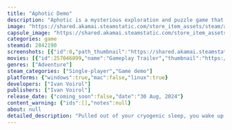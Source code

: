 ```yaml
---
title: "Aphotic Demo"
description: "Aphotic is a mysterious exploration and puzzle game that lets you explore scenes full of secrets. Use tools and objects to understand and modify your environment. Embark on a journey through space."
image: "https://shared.akamai.steamstatic.com/store_item_assets/steam/apps/2842190/header.jpg?t=1729067862"
capsule_image: "https://shared.akamai.steamstatic.com/store_item_assets/steam/apps/2842190/9be0e420e31286095c6c44cdbebc78a319c891ae/capsule_231x87.jpg?t=1729067862"
categories: game
steamid: 2842190
screenshots: [{"id":0,"path_thumbnail":"https://shared.akamai.steamstatic.com/store_item_assets/steam/apps/2842190/ss_2a8de280ab2a9c9704423d1107cc8060a0dd3c45.600x338.jpg?t=1729067862","path_full":"https://shared.akamai.steamstatic.com/store_item_assets/steam/apps/2842190/ss_2a8de280ab2a9c9704423d1107cc8060a0dd3c45.1920x1080.jpg?t=1729067862"},{"id":1,"path_thumbnail":"https://shared.akamai.steamstatic.com/store_item_assets/steam/apps/2842190/ss_3a7dc0faab39b6183ee84fd7ab875dbce3f7f5c2.600x338.jpg?t=1729067862","path_full":"https://shared.akamai.steamstatic.com/store_item_assets/steam/apps/2842190/ss_3a7dc0faab39b6183ee84fd7ab875dbce3f7f5c2.1920x1080.jpg?t=1729067862"},{"id":2,"path_thumbnail":"https://shared.akamai.steamstatic.com/store_item_assets/steam/apps/2842190/ss_4a610e220a01f377d51f4433e62fbc4edd20fc9d.600x338.jpg?t=1729067862","path_full":"https://shared.akamai.steamstatic.com/store_item_assets/steam/apps/2842190/ss_4a610e220a01f377d51f4433e62fbc4edd20fc9d.1920x1080.jpg?t=1729067862"},{"id":3,"path_thumbnail":"https://shared.akamai.steamstatic.com/store_item_assets/steam/apps/2842190/ss_b7f273783c5246a8d61d9c22c6092377bad306cc.600x338.jpg?t=1729067862","path_full":"https://shared.akamai.steamstatic.com/store_item_assets/steam/apps/2842190/ss_b7f273783c5246a8d61d9c22c6092377bad306cc.1920x1080.jpg?t=1729067862"},{"id":4,"path_thumbnail":"https://shared.akamai.steamstatic.com/store_item_assets/steam/apps/2842190/ss_59280b89f00a27869e659fdecee17dc6614ace46.600x338.jpg?t=1729067862","path_full":"https://shared.akamai.steamstatic.com/store_item_assets/steam/apps/2842190/ss_59280b89f00a27869e659fdecee17dc6614ace46.1920x1080.jpg?t=1729067862"},{"id":5,"path_thumbnail":"https://shared.akamai.steamstatic.com/store_item_assets/steam/apps/2842190/ss_e2f4a8bf8bf2271febb5a6834f0be5b4c698e766.600x338.jpg?t=1729067862","path_full":"https://shared.akamai.steamstatic.com/store_item_assets/steam/apps/2842190/ss_e2f4a8bf8bf2271febb5a6834f0be5b4c698e766.1920x1080.jpg?t=1729067862"}]
movies: [{"id":257046899,"name":"Gameplay Trailer","thumbnail":"https://shared.akamai.steamstatic.com/store_item_assets/steam/apps/257046899/movie.293x165.jpg?t=1724481832","webm":{"480":"http://video.akamai.steamstatic.com/store_trailers/257046899/movie480_vp9.webm?t=1724481832","max":"http://video.akamai.steamstatic.com/store_trailers/257046899/movie_max_vp9.webm?t=1724481832"},"mp4":{"480":"http://video.akamai.steamstatic.com/store_trailers/257046899/movie480.mp4?t=1724481832","max":"http://video.akamai.steamstatic.com/store_trailers/257046899/movie_max.mp4?t=1724481832"},"highlight":true}]
genres: ["Adventure"]
steam_categories: ["Single-player","Game demo"]
platforms: {"windows":true,"mac":false,"linux":true}
developers: ["Ivan Voirol"]
publishers: ["Ivan Voirol"]
release_date: {"coming_soon":false,"date":"30 Aug, 2024"}
content_warning: {"ids":[],"notes":null}
about: null
detailed_description: "Pulled out of your cryogenic sleep, you wake up aboard a huge ship of which you seem to be the only passenger. As you regain your senses, you quickly discover the reasons for your abrupt awakening, and understand the dangers that threaten the tranquility of your space travel.<br><br><img class=\"bb_img\" src=\"https://shared.akamai.steamstatic.com/store_item_assets/steam/apps/2842190/extras/00.gif?t=1729067862\" /><br><br>This demo lets you experience the first moments of Aphotic. Begin your exploration, and start your space investigation. Discover a textless universe, vibrant environments and unique puzzles and mysteries."
---
```



